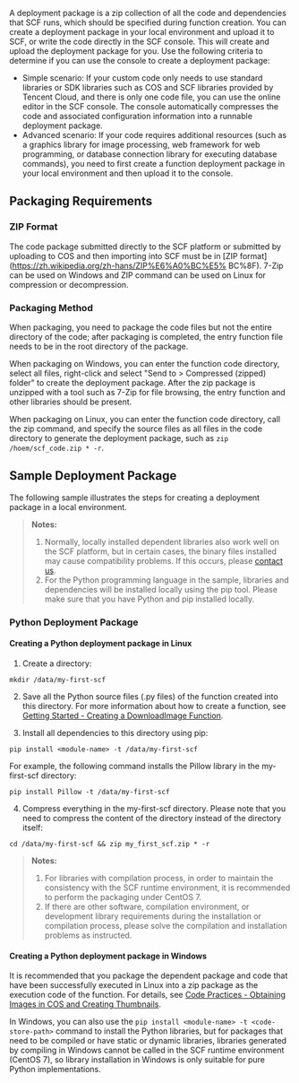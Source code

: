 A deployment package is a zip collection of all the code and dependencies that SCF runs, which should be specified during function creation. You can create a deployment package in your local environment and upload it to SCF, or write the code directly in the SCF console. This will create and upload the deployment package for you. Use the following criteria to determine if you can use the console to create a deployment package:

- Simple scenario: If your custom code only needs to use standard libraries or SDK libraries such as COS and SCF libraries provided by Tencent Cloud, and there is only one code file, you can use the online editor in the SCF console. The console automatically compresses the code and associated configuration information into a runnable deployment package.
- Advanced scenario: If your code requires additional resources (such as a graphics library for image processing, web framework for web programming, or database connection library for executing database commands), you need to first create a function deployment package in your local environment and then upload it to the console.

## Packaging Requirements

### ZIP Format

The code package submitted directly to the SCF platform or submitted by uploading to COS and then importing into SCF must be in [ZIP format](https://zh.wikipedia.org/zh-hans/ZIP%E6%A0%BC%E5% BC%8F). 7-Zip can be used on Windows and ZIP command can be used on Linux for compression or decompression.

### Packaging Method

When packaging, you need to package the code files but not the entire directory of the code; after packaging is completed, the entry function file needs to be in the root directory of the package.

When packaging on Windows, you can enter the function code directory, select all files, right-click and select "Send to > Compressed (zipped) folder" to create the deployment package. After the zip package is unzipped with a tool such as 7-Zip for file browsing, the entry function and other libraries should be present.

When packaging on Linux, you can enter the function code directory, call the zip command, and specify the source files as all files in the code directory to generate the deployment package, such as `zip /hoem/scf_code.zip * -r`.

## Sample Deployment Package

The following sample illustrates the steps for creating a deployment package in a local environment.


>**Notes:**
>1. Normally, locally installed dependent libraries also work well on the SCF platform, but in certain cases, the binary files installed may cause compatibility problems. If this occurs, please [contact us](https://cloud.tencent.com/document/product/583/9712).
>2. For the Python programming language in the sample, libraries and dependencies will be installed locally using the pip tool. Please make sure that you have Python and pip installed locally.



### Python Deployment Package

#### Creating a Python deployment package in Linux

1) Create a directory:

```
mkdir /data/my-first-scf
```

2) Save all the Python source files (.py files) of the function created into this directory. For more information about how to create a function, see [Getting Started - Creating a DownloadImage Function](https://cloud.tencent.com/document/product/583/9211).

3) Install all dependencies to this directory using pip:

```
pip install <module-name> -t /data/my-first-scf
```

For example, the following command installs the Pillow library in the my-first-scf directory:

```
pip install Pillow -t /data/my-first-scf
```

4) Compress everything in the my-first-scf directory. Please note that you need to compress the content of the directory instead of the directory itself:

```
cd /data/my-first-scf && zip my_first_scf.zip * -r
```


>**Notes:**
>1. For libraries with compilation process, in order to maintain the consistency with the SCF runtime environment, it is recommended to perform the packaging under CentOS 7.
>2. If there are other software, compilation environment, or development library requirements during the installation or compilation process, please solve the compilation and installation problems as instructed.


#### Creating a Python deployment package in Windows

It is recommended that you package the dependent package and code that have been successfully executed in Linux into a zip package as the execution code of the function. For details, see [Code Practices - Obtaining Images in COS and Creating Thumbnails](https://cloud.tencent.com/document/product/583/9736).

In Windows, you can also use the `pip install <module-name> -t <code-store-path>` command to install the Python libraries, but for packages that need to be compiled or have static or dynamic libraries, libraries generated by compiling in Windows cannot be called in the SCF runtime environment (CentOS 7), so library installation in Windows is only suitable for pure Python implementations.


